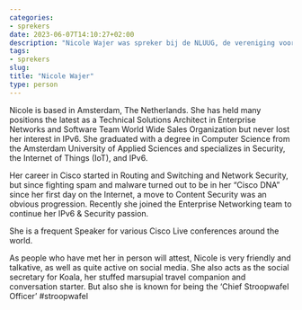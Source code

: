 ```yaml
---
categories:
- sprekers
date: 2023-06-07T14:10:27+02:00
description: "Nicole Wajer was spreker bij de NLUUG, de vereniging voor open systemen en open standaarden. Lees meer over deze spreker."
tags:
- sprekers
slug:
title: "Nicole Wajer"
type: person
---
```


Nicole is based in Amsterdam, The Netherlands. She has held many positions the latest as a Technical Solutions Architect in Enterprise Networks and Software Team World Wide Sales Organization but never lost her interest in IPv6. She graduated with a degree in Computer Science from the Amsterdam University of Applied Sciences and specializes in Security, the Internet of Things (IoT), and IPv6.

Her career in Cisco started in Routing and Switching and Network Security, but since fighting spam and malware turned out to be in her “Cisco DNA” since her first day on the Internet, a move to Content Security was an obvious progression. Recently she joined the Enterprise Networking team to continue her IPv6 & Security passion.

She is a frequent Speaker for various Cisco Live conferences around the world.

As people who have met her in person will attest, Nicole is very friendly and talkative, as well as quite active on social media. She also acts as the social secretary for Koala, her stuffed marsupial travel companion and conversation starter. But also she is known for being the ‘Chief Stroopwafel Officer’ #stroopwafel
